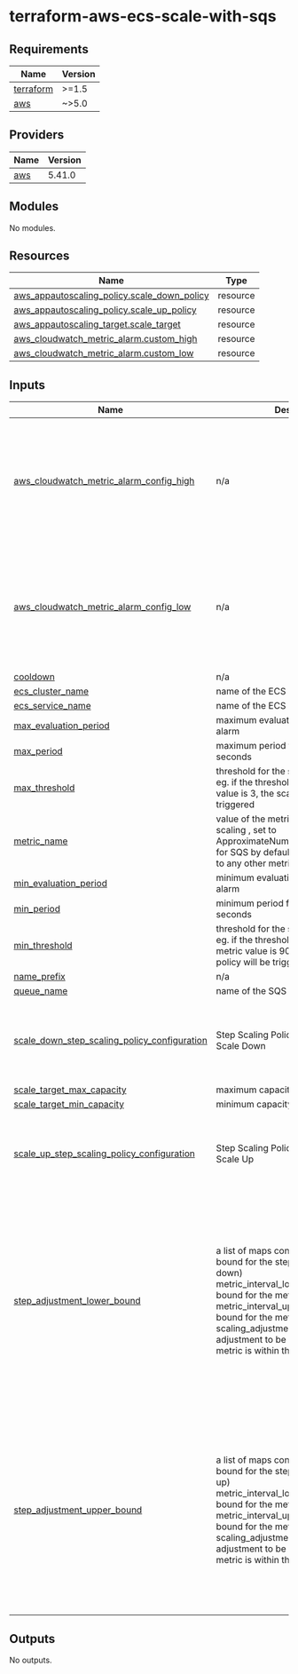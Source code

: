 


# terraform-aws-ecs-scale-with-sqs

<!-- BEGINNING OF PRE-COMMIT-TERRAFORM DOCS HOOK -->
## Requirements

| Name | Version |
|------|---------|
| <a name="requirement_terraform"></a> [terraform](#requirement\_terraform) | >=1.5 |
| <a name="requirement_aws"></a> [aws](#requirement\_aws) | ~>5.0 |

## Providers

| Name | Version |
|------|---------|
| <a name="provider_aws"></a> [aws](#provider\_aws) | 5.41.0 |

## Modules

No modules.

## Resources

| Name | Type |
|------|------|
| [aws_appautoscaling_policy.scale_down_policy](https://registry.terraform.io/providers/hashicorp/aws/latest/docs/resources/appautoscaling_policy) | resource |
| [aws_appautoscaling_policy.scale_up_policy](https://registry.terraform.io/providers/hashicorp/aws/latest/docs/resources/appautoscaling_policy) | resource |
| [aws_appautoscaling_target.scale_target](https://registry.terraform.io/providers/hashicorp/aws/latest/docs/resources/appautoscaling_target) | resource |
| [aws_cloudwatch_metric_alarm.custom_high](https://registry.terraform.io/providers/hashicorp/aws/latest/docs/resources/cloudwatch_metric_alarm) | resource |
| [aws_cloudwatch_metric_alarm.custom_low](https://registry.terraform.io/providers/hashicorp/aws/latest/docs/resources/cloudwatch_metric_alarm) | resource |

## Inputs

| Name | Description | Type | Default | Required |
|------|-------------|------|---------|:--------:|
| <a name="input_aws_cloudwatch_metric_alarm_config_high"></a> [aws\_cloudwatch\_metric\_alarm\_config\_high](#input\_aws\_cloudwatch\_metric\_alarm\_config\_high) | n/a | <pre>object({<br>    comparison_operator = string<br>    evaluation_periods  = number<br>    metric_name         = string<br>    namespace           = string<br>    period              = number<br>    statistic           = string<br>    threshold           = number<br>  })</pre> | <pre>{<br>  "comparison_operator": "GreaterThanOrEqualToThreshold",<br>  "evaluation_periods": 1,<br>  "metric_name": "ApproximateNumberOfMessagesVisible",<br>  "namespace": "AWS/SQS",<br>  "period": 10,<br>  "statistic": "Maximum",<br>  "threshold": 2<br>}</pre> | no |
| <a name="input_aws_cloudwatch_metric_alarm_config_low"></a> [aws\_cloudwatch\_metric\_alarm\_config\_low](#input\_aws\_cloudwatch\_metric\_alarm\_config\_low) | n/a | <pre>object({<br>    comparison_operator = string<br>    evaluation_periods  = number<br>    metric_name         = string<br>    namespace           = string<br>    period              = number<br>    statistic           = string<br>    threshold           = number<br>  })</pre> | <pre>{<br>  "comparison_operator": "LessThanOrEqualToThreshold",<br>  "evaluation_periods": 1,<br>  "metric_name": "ApproximateNumberOfMessagesVisible",<br>  "namespace": "AWS/SQS",<br>  "period": 10,<br>  "statistic": "Average",<br>  "threshold": 100<br>}</pre> | no |
| <a name="input_cooldown"></a> [cooldown](#input\_cooldown) | n/a | `number` | `60` | no |
| <a name="input_ecs_cluster_name"></a> [ecs\_cluster\_name](#input\_ecs\_cluster\_name) | name of the ECS cluster | `any` | n/a | yes |
| <a name="input_ecs_service_name"></a> [ecs\_service\_name](#input\_ecs\_service\_name) | name of the ECS service | `any` | n/a | yes |
| <a name="input_max_evaluation_period"></a> [max\_evaluation\_period](#input\_max\_evaluation\_period) | maximum evaluation period for the alarm | `number` | `1` | no |
| <a name="input_max_period"></a> [max\_period](#input\_max\_period) | maximum period for the alarm in seconds | `number` | `10` | no |
| <a name="input_max_threshold"></a> [max\_threshold](#input\_max\_threshold) | threshold for the scale up policy<br>  eg. if the threshold is 2 and the metric value is 3, the scale up policy will be triggered | `number` | `2` | no |
| <a name="input_metric_name"></a> [metric\_name](#input\_metric\_name) | value of the metric to be used for scaling , set to ApproximateNumberOfMessagesVisible for SQS by default but can be changed to any other metric | `string` | `"ApproximateNumberOfMessagesVisible"` | no |
| <a name="input_min_evaluation_period"></a> [min\_evaluation\_period](#input\_min\_evaluation\_period) | minimum evaluation period for the alarm | `number` | `1` | no |
| <a name="input_min_period"></a> [min\_period](#input\_min\_period) | minimum period for the alarm in seconds | `number` | `60` | no |
| <a name="input_min_threshold"></a> [min\_threshold](#input\_min\_threshold) | threshold for the scale down policy<br>  eg. if the threshold is 100 and the metric value is 90, the scale down policy will be triggered | `number` | `100` | no |
| <a name="input_name_prefix"></a> [name\_prefix](#input\_name\_prefix) | n/a | `string` | `"sqs"` | no |
| <a name="input_queue_name"></a> [queue\_name](#input\_queue\_name) | name of the SQS queue | `any` | n/a | yes |
| <a name="input_scale_down_step_scaling_policy_configuration"></a> [scale\_down\_step\_scaling\_policy\_configuration](#input\_scale\_down\_step\_scaling\_policy\_configuration) | Step Scaling Policy Configuration for Scale Down | <pre>object({<br>    adjustment_type          = string<br>    cooldown                 = number<br>    metric_aggregation_type  = string<br>    min_adjustment_magnitude = number<br>  })</pre> | <pre>{<br>  "adjustment_type": "ExactCapacity",<br>  "cooldown": 60,<br>  "metric_aggregation_type": "Average",<br>  "min_adjustment_magnitude": 0<br>}</pre> | no |
| <a name="input_scale_target_max_capacity"></a> [scale\_target\_max\_capacity](#input\_scale\_target\_max\_capacity) | maximum capacity for the target | `number` | `10` | no |
| <a name="input_scale_target_min_capacity"></a> [scale\_target\_min\_capacity](#input\_scale\_target\_min\_capacity) | minimum capacity for the target | `number` | `1` | no |
| <a name="input_scale_up_step_scaling_policy_configuration"></a> [scale\_up\_step\_scaling\_policy\_configuration](#input\_scale\_up\_step\_scaling\_policy\_configuration) | Step Scaling Policy Configuration for Scale Up | <pre>object({<br>    adjustment_type          = string<br>    cooldown                 = number<br>    metric_aggregation_type  = string<br>    min_adjustment_magnitude = number<br>  })</pre> | <pre>{<br>  "adjustment_type": "ExactCapacity",<br>  "cooldown": 60,<br>  "metric_aggregation_type": "Average",<br>  "min_adjustment_magnitude": 0<br>}</pre> | no |
| <a name="input_step_adjustment_lower_bound"></a> [step\_adjustment\_lower\_bound](#input\_step\_adjustment\_lower\_bound) | a list of maps containing the lower bound for the step adjustment (scaling down) <br>  metric\_interval\_lower\_bound: the lower bound for the metric interval<br>  metric\_interval\_upper\_bound: the upper bound for the metric interval<br>  scaling\_adjustment: the scaling adjustment to be applied when the metric is within the interval | `list` | <pre>[<br>  {<br>    "metric_interval_lower_bound": "",<br>    "metric_interval_upper_bound": "-90",<br>    "scaling_adjustment": "1"<br>  },<br>  {<br>    "metric_interval_lower_bound": "-90",<br>    "metric_interval_upper_bound": "-50",<br>    "scaling_adjustment": "5"<br>  },<br>  {<br>    "metric_interval_lower_bound": "-50",<br>    "metric_interval_upper_bound": "0",<br>    "scaling_adjustment": "10"<br>  }<br>]</pre> | no |
| <a name="input_step_adjustment_upper_bound"></a> [step\_adjustment\_upper\_bound](#input\_step\_adjustment\_upper\_bound) | a list of maps containing the upper bound for the step adjustment (scaling up) <br>  metric\_interval\_lower\_bound: the lower bound for the metric interval<br>  metric\_interval\_upper\_bound: the upper bound for the metric interval<br>  scaling\_adjustment: the scaling adjustment to be applied when the metric is within the interval | `list` | <pre>[<br>  {<br>    "metric_interval_lower_bound": "0",<br>    "metric_interval_upper_bound": "8",<br>    "scaling_adjustment": "1"<br>  },<br>  {<br>    "metric_interval_lower_bound": "8",<br>    "metric_interval_upper_bound": "48",<br>    "scaling_adjustment": "5"<br>  },<br>  {<br>    "metric_interval_lower_bound": "48",<br>    "metric_interval_upper_bound": "",<br>    "scaling_adjustment": "10"<br>  }<br>]</pre> | no |

## Outputs

No outputs.
<!-- END OF PRE-COMMIT-TERRAFORM DOCS HOOK -->
